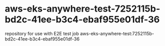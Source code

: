 # aws-eks-anywhere-test-7252115b-bd2c-41ee-b3c4-ebaf955e01df-36
repository for use with E2E test job aws-eks-anywhere-test:7252115b-bd2c-41ee-b3c4-ebaf955e01df-36
